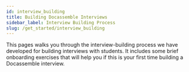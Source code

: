 ```yaml
---
id: interview_building
title: Building Docassemble Interviews
sidebar_label: Interview Building Process
slug: /get_started/interview_building
---
```


This pages walks you through the interview-building process we have developed for building interviews with students. It includes some brief onboarding exercises that will help you if this is your first time building a Docassemble interview.